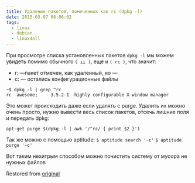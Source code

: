 ```yaml
---
title: Удаление пакетов, помеченных как rc (dpkg -l)
date: 2015-03-07 06:06:02
tags:
  - linux
  - debian
  - linux4all
---
```


При просмотре списка установленных пакетов `dpkg -l` мы можем увидеть помимо обычного `( ii )`, еще и `( rc )`, что значит:
- r: —пакет отмечен, как удаленный, но —
- c: — остались конфигурационные файлы

```shell
~$ dpkg -l | grep ^rc
rc  awesome;     3.5.2-1  highly configurable X window manager
```

Это может происходить даже если удалять с purge. Удалить их можно очень просто, нужно вывести весь список пакетов, отсечь лишние поля и передать dpkg:

```shell
apt-get purge $(dpkg -l | awk '/^rc/ { print $2 }')
```

Так же можно с помощью aptitude:
`$ aptitude search '~c'`
`$ aptitude purge '~c'`

Вот таким нехитрым способом можно почистить систему от мусора не нужных файлов

Restored from [original](https://web.archive.org/web/20200206164241/http://conformist-mw.blogspot.com/2015/03/rc-dpkg-l.html)
